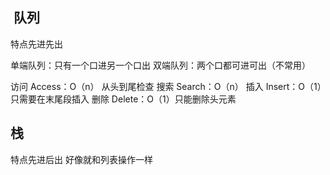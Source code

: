 ##  队列

特点先进先出

单端队列：只有一个口进另一个口出
双端队列：两个口都可进可出（不常用）

访问 Access：O（n） 从头到尾检查
搜索 Search：O（n）
插入 Insert：O（1）只需要在末尾段插入
删除 Delete：O（1）只能删除头元素

## 栈

特点先进后出
好像就和列表操作一样